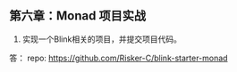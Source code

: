 ## 第六章：Monad 项目实战

1. 实现一个Blink相关的项目，并提交项目代码。

答：
repo: https://github.com/Risker-C/blink-starter-monad